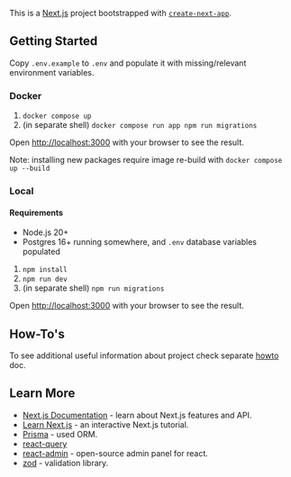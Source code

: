 This is a [Next.js](https://nextjs.org/) project bootstrapped with [`create-next-app`](https://github.com/vercel/next.js/tree/canary/packages/create-next-app).

## Getting Started

Copy `.env.example` to `.env` and populate it with missing/relevant environment variables.

### Docker

1. `docker compose up`
2. (in separate shell) `docker compose run app npm run migrations`

Open [http://localhost:3000](http://localhost:3000) with your browser to see the result.

Note: installing new packages require image re-build with `docker compose up --build`

### Local

#### Requirements

- Node.js 20+
- Postgres 16+ running somewhere, and `.env` database variables populated

1. `npm install`
2. `npm run dev`
3. (in separate shell) `npm run migrations`

Open [http://localhost:3000](http://localhost:3000) with your browser to see the result.

## How-To's

To see additional useful information about project check separate [howto](./docs/HOWTO.md) doc.

## Learn More

- [Next.js Documentation](https://nextjs.org/docs) - learn about Next.js features and API.
- [Learn Next.js](https://nextjs.org/learn) - an interactive Next.js tutorial.
- [Prisma](https://www.prisma.io/) - used ORM.
- [react-query](https://tanstack.com/query/latest)
- [react-admin](https://marmelab.com/react-admin/Tutorial.html) - open-source admin panel for react.
- [zod](https://zod.dev/) - validation library.
